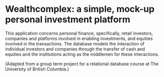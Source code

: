 # Wealthcomplex: a simple, mock-up personal investment platform

This application concerns personal finance, specifically, retail investors, companies and platforms involved in enabling investments, and equities involved in the transactions. The database models the interaction of individual investors and companies through the transfer of cash and equities and the institutions acting as the middlemen for these interactions.

(Adapted from a group term project for a relational database course at The University of British Columbia.)
